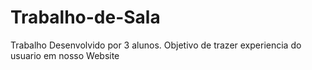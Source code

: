 # Trabalho-de-Sala
Trabalho Desenvolvido por 3 alunos. Objetivo de trazer experiencia do usuario em nosso Website

